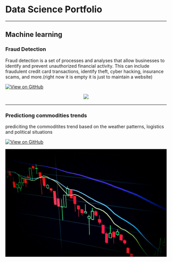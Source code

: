 # Data Science Portfolio
---
## Machine learning

### Fraud Detection

Fraud detection is a set of processes and analyses that allow businesses to identify and prevent unauthorized financial activity. This can include fraudulent credit card transactions, identify theft, cyber hacking, insurance scams, and more.(right now it is empty it is just to maintain a website)

[![View on GitHub](https://img.shields.io/badge/GitHub-View_on_GitHub-blue?logo=GitHub)](https://github.com/shrayaktomar/fraud_detection)

<center><img src="images/fraud_detection.jpg"/></center>

---
### Predictiong commodities trends
prediciting the commoditites trend based on the weather patterns, logistics and political situations

[![View on GitHub](https://img.shields.io/badge/GitHub-View_on_GitHub-blue?logo=GitHub)](https://github.com/shrayaktomar/mrket_trends.git)

<center><img src="assets/img/stock.jpg"/></centre>
